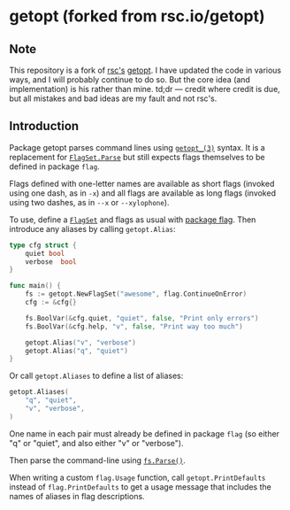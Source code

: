 # getopt (forked from rsc.io/getopt)

## Note

This repository is a fork of [rsc's][rsc] [getopt][rgetopt].  I have
updated the code in various ways, and I will probably continue to do so.  But
the core idea (and implementation) is his rather than mine. td;dr — credit where
credit is due, but all mistakes and bad ideas are my fault and not rsc's.

[rsc]: https://github.com/rsc
[rgetopt]: https://github.com/rsc/getopt

## Introduction

Package getopt parses command lines using [`getopt_(3)`][getopt3] syntax.  It is
a replacement for [`FlagSet.Parse`][fs.Parse] but still expects flags themselves
to be defined in package `flag`.

[getopt3]: http://man7.org/linux/man-pages/man3/getopt.3.html
[fs.Parse]: https://pkg.go.dev/flag#FlagSet.Parse

Flags defined with one-letter names are available as short flags (invoked using
one dash, as in `-x`) and all flags are available as long flags (invoked using
two dashes, as in `--x` or `--xylophone`).

To use, define a [`FlagSet`][FlagSet] and flags as usual with [package
flag][flag].  Then introduce any aliases by calling `getopt.Alias`:

```go
type cfg struct {
	quiet bool
	verbose  bool
}

func main() {
	fs := getopt.NewFlagSet("awesome", flag.ContinueOnError)
	cfg := &cfg{}

	fs.BoolVar(&cfg.quiet, "quiet", false, "Print only errors")
	fs.BoolVar(&cfg.help, "v", false, "Print way too much")

	getopt.Alias("v", "verbose")
	getopt.Alias("q", "quiet")
}
```

Or call `getopt.Aliases` to define a list of aliases:

```go
getopt.Aliases(
	"q", "quiet",
	"v", "verbose",
)
```

[FlagSet]: https://pkg.go.dev/flag#FlagSet
[flag]: https://godoc.org/flag

One name in each pair must already be defined in package `flag` (so either
"q" or "quiet", and also either "v" or "verbose").

Then parse the command-line using [`fs.Parse()`][fs.Parse].

When writing a custom `flag.Usage` function, call `getopt.PrintDefaults` instead
of `flag.PrintDefaults` to get a usage message that includes the names of
aliases in flag descriptions.

